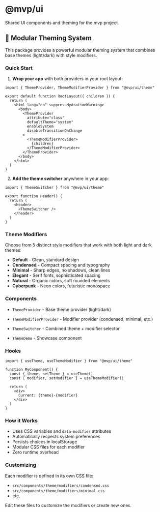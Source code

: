 # @mvp/ui

Shared UI components and theming for the mvp project.

## 🎨 Modular Theming System

This package provides a powerful modular theming system that combines base themes (light/dark) with style modifiers.

### Quick Start

1. **Wrap your app** with both providers in your root layout:

```tsx
import { ThemeProvider, ThemeModifierProvider } from "@mvp/ui/theme"

export default function RootLayout({ children }) {
  return (
    <html lang="en" suppressHydrationWarning>
      <body>
        <ThemeProvider
          attribute="class"
          defaultTheme="system"
          enableSystem
          disableTransitionOnChange
        >
          <ThemeModifierProvider>
            {children}
          </ThemeModifierProvider>
        </ThemeProvider>
      </body>
    </html>
  )
}
```

2. **Add the theme switcher** anywhere in your app:

```tsx
import { ThemeSwitcher } from "@mvp/ui/theme"

export function Header() {
  return (
    <header>
      <ThemeSwitcher />
    </header>
  )
}
```

### Theme Modifiers

Choose from 5 distinct style modifiers that work with both light and dark themes:

- **Default** - Clean, standard design
- **Condensed** - Compact spacing and typography
- **Minimal** - Sharp edges, no shadows, clean lines
- **Elegant** - Serif fonts, sophisticated spacing
- **Natural** - Organic colors, soft rounded elements
- **Cyberpunk** - Neon colors, futuristic monospace

### Components

- `ThemeProvider` - Base theme provider (light/dark)
- `ThemeModifierProvider` - Modifier provider (condensed, minimal, etc.)
- `ThemeSwitcher` - Combined theme + modifier selector

- `ThemeDemo` - Showcase component

### Hooks

```tsx
import { useTheme, useThemeModifier } from "@mvp/ui/theme"

function MyComponent() {
  const { theme, setTheme } = useTheme()
  const { modifier, setModifier } = useThemeModifier()
  
  return (
    <div>
      Current: {theme}-{modifier}
    </div>
  )
}
```

### How it Works

- Uses CSS variables and `data-modifier` attributes
- Automatically respects system preferences
- Persists choices in localStorage
- Modular CSS files for each modifier
- Zero runtime overhead

### Customizing

Each modifier is defined in its own CSS file:
- `src/components/theme/modifiers/condensed.css`
- `src/components/theme/modifiers/minimal.css`
- etc.

Edit these files to customize the modifiers or create new ones.
